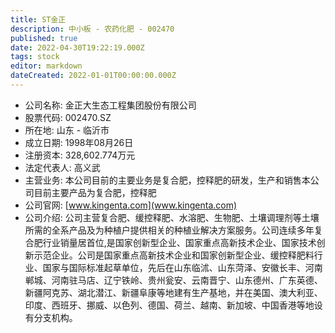 ```yaml
---
title: ST金正
description: 中小板 - 农药化肥 - 002470
published: true
date: 2022-04-30T19:22:19.000Z
tags: stock
editor: markdown
dateCreated: 2022-01-01T00:00:00.000Z
---
```


- 公司名称: 金正大生态工程集团股份有限公司
- 股票代码: 002470.SZ
- 所在地: 山东 - 临沂市
- 成立日期: 1998年08月26日
- 注册资本: 328,602.774万元
- 法定代表人: 高义武
- 主营业务: 本公司目前的主要业务是复合肥，控释肥的研发，生产和销售本公司目前主要产品为复合肥，控释肥
- 公司官网: [www.kingenta.com](www.kingenta.com)
- 公司介绍: 公司主营复合肥、缓控释肥、水溶肥、生物肥、土壤调理剂等土壤所需的全系产品及为种植户提供相关的种植业解决方案服务。公司连续多年复合肥行业销量居首位,是国家创新型企业、国家重点高新技术企业、国家技术创新示范企业。公司是国家重点高新技术企业和国家创新型企业、缓控释肥料行业、国家与国际标准起草单位，先后在山东临沭、山东菏泽、安徽长丰、河南郸城、河南驻马店、辽宁铁岭、贵州瓮安、云南晋宁、山东德州、广东英德、新疆阿克苏、湖北潜江、新疆阜康等地建有生产基地，并在美国、澳大利亚、印度、西班牙、挪威、以色列、德国、荷兰、越南、新加坡、中国香港等地设有分支机构。


